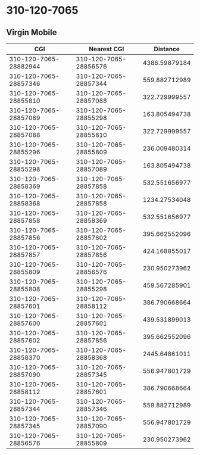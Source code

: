 # 310-120-7065
## Virgin Mobile


| CGI | Nearest CGI | Distance |
|-----|-------------|----------|
| 310-120-7065-28882944 | 310-120-7065-28856576 | 4386.59879184 |
| 310-120-7065-28857346 | 310-120-7065-28857344 | 559.882712989 |
| 310-120-7065-28855810 | 310-120-7065-28857088 | 322.729999557 |
| 310-120-7065-28857089 | 310-120-7065-28855298 | 163.805494738 |
| 310-120-7065-28857088 | 310-120-7065-28855810 | 322.729999557 |
| 310-120-7065-28855296 | 310-120-7065-28855809 | 236.009480314 |
| 310-120-7065-28855298 | 310-120-7065-28857089 | 163.805494738 |
| 310-120-7065-28858369 | 310-120-7065-28857858 | 532.551656977 |
| 310-120-7065-28858368 | 310-120-7065-28857858 | 1234.27534048 |
| 310-120-7065-28857858 | 310-120-7065-28858369 | 532.551656977 |
| 310-120-7065-28857856 | 310-120-7065-28857602 | 395.662552096 |
| 310-120-7065-28857857 | 310-120-7065-28857856 | 424.168855017 |
| 310-120-7065-28855809 | 310-120-7065-28856576 | 230.950273962 |
| 310-120-7065-28855808 | 310-120-7065-28855298 | 459.567285901 |
| 310-120-7065-28857601 | 310-120-7065-28858112 | 386.790668664 |
| 310-120-7065-28857600 | 310-120-7065-28857601 | 439.531899013 |
| 310-120-7065-28857602 | 310-120-7065-28857856 | 395.662552096 |
| 310-120-7065-28858370 | 310-120-7065-28858368 | 2445.64861011 |
| 310-120-7065-28857090 | 310-120-7065-28857345 | 556.947801729 |
| 310-120-7065-28858112 | 310-120-7065-28857601 | 386.790668664 |
| 310-120-7065-28857344 | 310-120-7065-28857346 | 559.882712989 |
| 310-120-7065-28857345 | 310-120-7065-28857090 | 556.947801729 |
| 310-120-7065-28856576 | 310-120-7065-28855809 | 230.950273962 |
